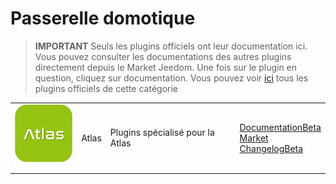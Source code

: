 
# Passerelle domotique


>**IMPORTANT**
>Seuls les plugins officiels ont leur documentation ici. Vous pouvez consulter les documentations des autres plugins directement depuis le Market Jeedom. Une fois sur le plugin en question, cliquez sur documentation.
>Vous pouvez voir [ici](https://market.jeedom.com/index.php?v=d&p=market&type=plugin&categorie=home+automation+protocol) tous les plugins officiels de cette catégorie


| | | | |
|--- | --- | --- | ---|
|<img src="atlas/atlas_icon.png" class="pluginLogo" width="100" />|Atlas|Plugins spécialisé pour la Atlas|[Documentation](atlas/index.md)[Beta](atlas/beta/index.md)<br/>[Market](https://market.jeedom.com/index.php?v=d&p=market_display&id=4195)<br/>[Changelog](atlas/changelog.md)[Beta](atlas/beta/changelog.md)|
